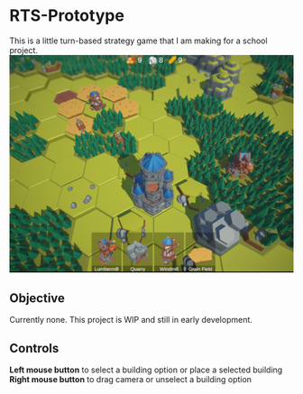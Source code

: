 # RTS-Prototype
This is a little turn-based strategy game that I am making for a school project.
![Preview](Assets/Sprites/GitReadMePreview2.png)

## Objective
Currently none. This project is WIP and still in early development.

## Controls
**Left mouse button** to select a building option or place a selected building  
**Right mouse button** to drag camera or unselect a building option  
